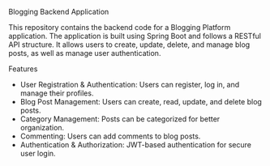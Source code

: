 
Blogging Backend Application

This repository contains the backend code for a Blogging Platform application. The application is built using Spring Boot and follows a RESTful API structure. It allows users to create, update, delete, and manage blog posts, as well as manage user authentication.

Features
- User Registration & Authentication: Users can register, log in, and manage their profiles.
- Blog Post Management: Users can create, read, update, and delete blog posts.
- Category Management: Posts can be categorized for better organization.
- Commenting: Users can add comments to blog posts.
- Authentication & Authorization: JWT-based authentication for secure user login.
